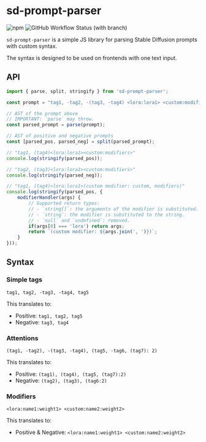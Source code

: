 # sd-prompt-parser

![npm](https://img.shields.io/npm/v/@jiminp/sd-prompt-parser?style=flat-square)
![GitHub Workflow Status (with branch)](https://img.shields.io/github/actions/workflow/status/123jimin/sd-prompt-parser/build.yaml?branch=main&style=flat-square)

`sd-prompt-parser` is a simple JS library for parsing Stable Diffusion prompts with custom syntax.

The syntax is designed to be used on frontends with one text input.

## API

```js
import { parse, split, stringify } from 'sd-prompt-parser';

const prompt = "tag1, -tag2, -(tag3, -tag4) <lora:lora1> <custom:modifiers>";

// AST of the prompt above
// IMPORTANT: `parse` may throw.
const parsed_prompt = parse(prompt);

// AST of positive and negative prompts
const [parsed_pos, parsed_neg] = split(parsed_prompt);

// "tag1, (tag4)<lora:lora1><custom:modifiers>"
console.log(stringify(parsed_pos));

// "tag2, (tag3)<lora:lora1><custom:modifiers>"
console.log(stringify(parsed_neg));

// "tag1, (tag4)<lora:lora1>(custom modifier: custom, modifiers)"
console.log(stringify(parsed_pos, {
    modifierHandler(args) {
        // Supported return types:
        // - `string[]`: the arguments of the modifier is substituted.
        // - `string`: the modifier is substituted to the string.
        // - `null` and `undefined`: removed.
        if(args[0] === 'lora') return args;
        return `(custom modifier: ${args.join(', ')})`;
    }
}));
```

## Syntax

### Simple tags

```text
tag1, tag2, -tag3, -tag4, tag5
```

This translates to:

- Positive: `tag1, tag2, tag5`
- Negative: `tag3, tag4`

### Attentions

```text
(tag1, -tag2), -(tag3, -tag4), (tag5, -tag6, (tag7): 2)
```

This translates to:

- Positive: `(tag1), (tag4), (tag5, (tag7):2)`
- Negative: `(tag2), (tag3), (tag6:2)`

### Modifiers

```text
<lora:name1:weight1> <custom:name2:weight2>
```

This translates to:

- Positive &amp; Negative: `<lora:name1:weight1> <custom:name2:weight2>`
